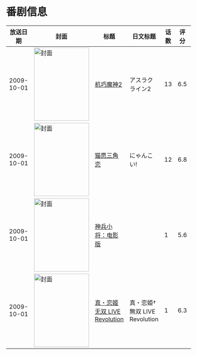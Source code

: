 # 番剧信息

|放送日期|封面|标题|日文标题|话数|评分|评分人数|
|---|---|---|---|---|---|---|
|2009-10-01|<img src="https://lain.bgm.tv/pic/cover/c/8d/c5/2610_32q23.jpg" alt="封面" style="width:150px;height:200px;object-fit:cover;">|[机巧魔神2](https://bangumi.tv/subject/2610)|アスラクライン2|13|6.5|518人评分|
|2009-10-01|<img src="https://lain.bgm.tv/pic/cover/c/1d/49/2735_snpkp.jpg" alt="封面" style="width:150px;height:200px;object-fit:cover;">|[猫愿三角恋](https://bangumi.tv/subject/2735)|にゃんこい!|12|6.8|1463人评分|
|2009-10-01|<img src="https://lain.bgm.tv/pic/cover/c/fa/d9/25631_m025S.jpg" alt="封面" style="width:150px;height:200px;object-fit:cover;">|[神兵小将：电影版](https://bangumi.tv/subject/25631)||1|5.6|14人评分|
|2009-10-01|<img src="https://lain.bgm.tv/pic/cover/c/f2/74/417855_Qz8Ev.jpg" alt="封面" style="width:150px;height:200px;object-fit:cover;">|[真・恋姬无双 LIVE Revolution](https://bangumi.tv/subject/417855)|真・恋姫†無双 LIVE Revolution|1|6.3|27人评分|
